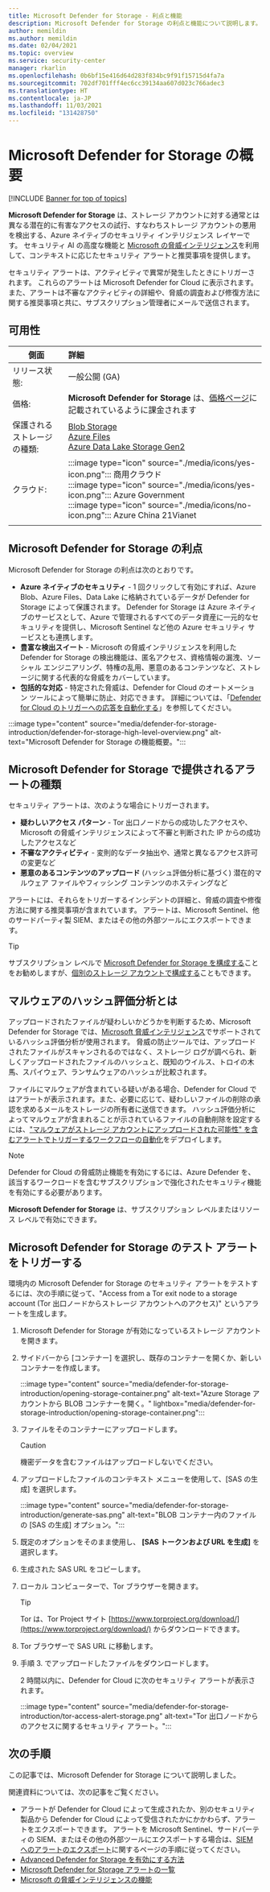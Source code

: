 ```yaml
---
title: Microsoft Defender for Storage - 利点と機能
description: Microsoft Defender for Storage の利点と機能について説明します。
author: memildin
ms.author: memildin
ms.date: 02/04/2021
ms.topic: overview
ms.service: security-center
manager: rkarlin
ms.openlocfilehash: 0b6bf15e416d64d283f834bc9f91f15715d4fa7a
ms.sourcegitcommit: 702df701fff4ec6cc39134aa607d023c766adec3
ms.translationtype: HT
ms.contentlocale: ja-JP
ms.lasthandoff: 11/03/2021
ms.locfileid: "131428750"
---
```

# <a name="introduction-to-microsoft-defender-for-storage"></a>Microsoft Defender for Storage の概要

[!INCLUDE [Banner for top of topics](./includes/banner.md)]

**Microsoft Defender for Storage** は、ストレージ アカウントに対する通常とは異なる潜在的に有害なアクセスの試行、すなわちストレージ アカウントの悪用を検出する、Azure ネイティブのセキュリティ インテリジェンス レイヤーです。 セキュリティ AI の高度な機能と [Microsoft の脅威インテリジェンス](https://go.microsoft.com/fwlink/?linkid=2128684)を利用して、コンテキストに応じたセキュリティ アラートと推奨事項を提供します。

セキュリティ アラートは、アクティビティで異常が発生したときにトリガーされます。 これらのアラートは Microsoft Defender for Cloud に表示されます。また、アラートは不審なアクティビティの詳細や、脅威の調査および修復方法に関する推奨事項と共に、サブスクリプション管理者にメールで送信されます。

## <a name="availability"></a>可用性

|側面|詳細|
|----|:----|
|リリース状態:|一般公開 (GA)|
|価格:|**Microsoft Defender for Storage** は、[価格ページ](https://azure.microsoft.com/pricing/details/security-center/)に記載されているように課金されます|
|保護されるストレージの種類:|[Blob Storage](https://azure.microsoft.com/services/storage/blobs/)<br>[Azure Files](../storage/files/storage-files-introduction.md)<br>[Azure Data Lake Storage Gen2](../storage/blobs/data-lake-storage-introduction.md)|
|クラウド:|:::image type="icon" source="./media/icons/yes-icon.png"::: 商用クラウド<br>:::image type="icon" source="./media/icons/yes-icon.png"::: Azure Government<br>:::image type="icon" source="./media/icons/no-icon.png"::: Azure China 21Vianet|
|||


## <a name="what-are-the-benefits-of-microsoft-defender-for-storage"></a>Microsoft Defender for Storage の利点

Microsoft Defender for Storage の利点は次のとおりです。

- **Azure ネイティブのセキュリティ** - 1 回クリックして有効にすれば、Azure Blob、Azure Files、Data Lake に格納されているデータが Defender for Storage によって保護されます。 Defender for Storage は Azure ネイティブのサービスとして、Azure で管理されるすべてのデータ資産に一元的なセキュリティを提供し、Microsoft Sentinel など他の Azure セキュリティ サービスとも連携します。
- **豊富な検出スイート** - Microsoft の脅威インテリジェンスを利用した Defender for Storage の検出機能は、匿名アクセス、資格情報の漏洩、ソーシャル エンジニアリング、特権の乱用、悪意のあるコンテンツなど、ストレージに関する代表的な脅威をカバーしています。
- **包括的な対応** - 特定された脅威は、Defender for Cloud のオートメーション ツールによって簡単に防止、対応できます。 詳細については、「[Defender for Cloud のトリガーへの応答を自動化する](workflow-automation.md)」を参照してください。

:::image type="content" source="media/defender-for-storage-introduction/defender-for-storage-high-level-overview.png" alt-text="Microsoft Defender for Storage の機能概要。":::


## <a name="what-kind-of-alerts-does-microsoft-defender-for-storage-provide"></a>Microsoft Defender for Storage で提供されるアラートの種類

セキュリティ アラートは、次のような場合にトリガーされます。

- **疑わしいアクセス パターン** - Tor 出口ノードからの成功したアクセスや、Microsoft の脅威インテリジェンスによって不審と判断された IP からの成功したアクセスなど
- **不審なアクティビティ** - 変則的なデータ抽出や、通常と異なるアクセス許可の変更など
- **悪意のあるコンテンツのアップロード** (ハッシュ評価分析に基づく) 潜在的マルウェア ファイルやフィッシング コンテンツのホスティングなど

アラートには、それらをトリガーするインシデントの詳細と、脅威の調査や修復方法に関する推奨事項が含まれています。 アラートは、Microsoft Sentinel、他のサードパーティ製 SIEM、またはその他の外部ツールにエクスポートできます。

> [!TIP]
> サブスクリプション レベルで [Microsoft Defender for Storage を構成する](../storage/common/azure-defender-storage-configure.md?tabs=azure-security-center)ことをお勧めしますが、[個別のストレージ アカウントで構成する](../storage/common/azure-defender-storage-configure.md?tabs=azure-portal)こともできます。


## <a name="what-is-hash-reputation-analysis-for-malware"></a>マルウェアのハッシュ評価分析とは

アップロードされたファイルが疑わしいかどうかを判断するため、Microsoft Defender for Storage では、[Microsoft 脅威インテリジェンス](https://go.microsoft.com/fwlink/?linkid=2128684)でサポートされているハッシュ評価分析が使用されます。 脅威の防止ツールでは、アップロードされたファイルがスキャンされるのではなく、ストレージ ログが調べられ、新しくアップロードされたファイルのハッシュと、既知のウイルス、トロイの木馬、スパイウェア、ランサムウェアのハッシュが比較されます。 

ファイルにマルウェアが含まれている疑いがある場合、Defender for Cloud ではアラートが表示されます。また、必要に応じて、疑わしいファイルの削除の承認を求めるメールをストレージの所有者に送信できます。 ハッシュ評価分析によってマルウェアが含まれることが示されているファイルの自動削除を設定するには、["マルウェアがストレージ アカウントにアップロードされた可能性" を含むアラートでトリガーするワークフローの自動化](https://techcommunity.microsoft.com/t5/azure-security-center/how-to-respond-to-potential-malware-uploaded-to-azure-storage/ba-p/1452005)をデプロイします。

> [!NOTE]
> Defender for Cloud の脅威防止機能を有効にするには、Azure Defender を、該当するワークロードを含むサブスクリプションで強化されたセキュリティ機能を有効にする必要があります。
>
> **Microsoft Defender for Storage** は、サブスクリプション レベルまたはリソース レベルで有効にできます。

## <a name="trigger-a-test-alert-for-microsoft-defender-for-storage"></a>Microsoft Defender for Storage のテスト アラートをトリガーする

環境内の Microsoft Defender for Storage のセキュリティ アラートをテストするには、次の手順に従って、"Access from a Tor exit node to a storage account (Tor 出口ノードからストレージ アカウントへのアクセス)" というアラートを生成します。

1. Microsoft Defender for Storage が有効になっているストレージ アカウントを開きます。
1. サイドバーから [コンテナー] を選択し、既存のコンテナーを開くか、新しいコンテナーを作成します。

    :::image type="content" source="media/defender-for-storage-introduction/opening-storage-container.png" alt-text="Azure Storage アカウントから BLOB コンテナーを開く。" lightbox="media/defender-for-storage-introduction/opening-storage-container.png":::

1. ファイルをそのコンテナーにアップロードします。

    > [!CAUTION]
    > 機密データを含むファイルはアップロードしないでください。

1. アップロードしたファイルのコンテキスト メニューを使用して、[SAS の生成] を選択します。

    :::image type="content" source="media/defender-for-storage-introduction/generate-sas.png" alt-text="BLOB コンテナー内のファイルの [SAS の生成] オプション。":::

1. 既定のオプションをそのまま使用し、 **[SAS トークンおよび URL を生成]** を選択します。

1. 生成された SAS URL をコピーします。

1. ローカル コンピューターで、Tor ブラウザーを開きます。

    > [!TIP]
    > Tor は、Tor Project サイト [https://www.torproject.org/download/](https://www.torproject.org/download/) からダウンロードできます。

1. Tor ブラウザーで SAS URL に移動します。

1. 手順 3. でアップロードしたファイルをダウンロードします。

    2 時間以内に、Defender for Cloud に次のセキュリティ アラートが表示されます。

    :::image type="content" source="media/defender-for-storage-introduction/tor-access-alert-storage.png" alt-text="Tor 出口ノードからのアクセスに関するセキュリティ アラート。":::

## <a name="next-steps"></a>次の手順

この記事では、Microsoft Defender for Storage について説明しました。

関連資料については、次の記事をご覧ください。 

- アラートが Defender for Cloud によって生成されたか、別のセキュリティ製品から Defender for Cloud によって受信されたかにかかわらず、アラートをエクスポートできます。 アラートを Microsoft Sentinel、サードパーティの SIEM、またはその他の外部ツールにエクスポートする場合は、[SIEM へのアラートのエクスポート](continuous-export.md)に関するページの手順に従ってください。
- [Advanced Defender for Storage を有効にする方法](../storage/common/azure-defender-storage-configure.md)
- [Microsoft Defender for Storage アラートの一覧](alerts-reference.md#alerts-azurestorage)
- [Microsoft の脅威インテリジェンスの機能](https://go.microsoft.com/fwlink/?linkid=2128684)